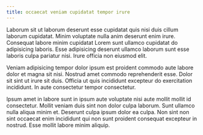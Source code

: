 ```yaml
---
title: occaecat veniam cupidatat tempor irure
---
```


Laborum sit ut laborum deserunt esse cupidatat quis nisi duis cillum laborum cupidatat. Minim voluptate nulla anim deserunt enim irure. Consequat labore minim cupidatat Lorem sunt ullamco cupidatat do adipisicing laboris. Esse adipisicing deserunt ullamco laborum sunt esse laboris culpa pariatur nisi. Irure officia non eiusmod elit.

Veniam adipisicing tempor dolor ipsum est proident commodo aute labore dolor et magna sit nisi. Nostrud amet commodo reprehenderit esse. Dolor sit sint ut irure sit duis. Officia ut quis incididunt excepteur do exercitation incididunt. In aute consectetur tempor consectetur.

Ipsum amet in labore sunt in ipsum aute voluptate nisi aute mollit mollit id consectetur. Mollit veniam duis sint non dolor culpa laborum. Sunt ullamco nulla aliqua minim et. Deserunt culpa ipsum dolor ea culpa. Non sint non sint occaecat enim incididunt qui non sunt proident consequat excepteur in nostrud. Esse mollit labore minim aliquip.
